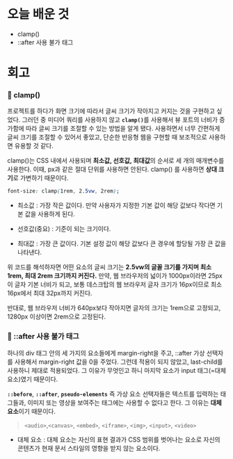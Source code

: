 # 오늘 배운 것

* clamp()
* ::after 사용 불가 태그

# 회고

<h3>📌 clamp()</h3>

프로젝트를 하다가 화면 크기에 따라서 글씨 크기가 작아지고 커지는 것을 구현하고 싶었다. 그러던 중 미디어 쿼리를 사용하지 않고 <b>`clamp()`</b>를 사용해서
뷰 포트의 너비가 증가함에 따라 글씨 크기를 조절할 수 있는 방법을 알게 됐다. 사용하면서 너무 간편하게 글씨 크기를 조절할 수 있어서 좋았고, 단순한 반응형 웹을 구현할 때 보조적으로 사용하면 유용할 것 같다.

clamp()는 CSS 내에서 사용되며 <b>최소값, 선호값, 최대값</b>의 순서로 세 개의 매개변수를 사용한다. 이때, px과 같은
절대 단위를 사용하면 안된다. clamp() 를 사용하면 <b>상대 크기</b>로 가변하기 때문이다.

```css
font-size: clamp(1rem, 2.5vw, 2rem);
```

* 최소값 : 가장 작은 값이다. 만약 사용자가 지정한 기본 값이 해당 값보다 작다면 기본 값을 사용하게 된다.

* 선호값(중요) : 기준이 되는 크기이다.

* 최대값 : 가장 큰 값이다. 기본 설정 값이 해당 값보다 큰 경우에 할당될 가장 큰 값을 나타낸다.

위 코드를 해석하자면 어떤 요소의 글씨 크기는 <b>2.5vw의 글꼴 크기를 가지며 최소 1rem, 최대 2rem 크기까지 커진다.</b> 만약, 웹 브라우저의 넓이가 1000px이라면 25px이 글자 기본 너비가 되고, 보통 데스크탑의 웹 브라우저 글자 크기가 16px이므로 최소 16px에서 최대 32px까지 커진다. 

반대로, 웹 브라우저 너비가 640px보다 작아지면 글자의 크기는 1rem으로 고정되고, 1280px 이상이면 2rem으로 고정된다.

<h3>📌 ::after 사용 불가 태그</h3>

하나의 div 태그 안의 세 가지의 요소들에게 margin-right을 주고, ::after 가상 선택자를 사용해서 margin-right 값을 0을 주었다. 그런데 적용이 되지 않았고, last-child를 사용하니 제대로 적용되었다. 그 이유가 무엇인고 하니 마지막 요소가 input 태그(=대체 요소)였기 때문이다.

<b>`::before`</b>, <b>`::after`</b>, <b>`pseudo-elements`</b> 즉 가상 요소 선택자들은
텍스트를 입력하는 태그들과, 이미지 또는 영상을 보여주는 태그에는 사용할 수 없다고 한다. 그 이유는 <b>대체 요소</b>이기 때문이다.

> `<audio>`,`<canvas>`, `<embed>`, `<iframe>`, `<img>`, `<input>`, `<video>`

* 대체 요소 : 대체 요소는 자신의 표현 결과가 CSS 범위를 벗어나는 요소로 자신의 콘텐츠가 현재 문서 스타일의 영향을 받지 않는 요소이다. 
